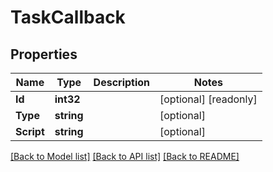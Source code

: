 # TaskCallback

## Properties

Name | Type | Description | Notes
------------ | ------------- | ------------- | -------------
**Id** | **int32** |  | [optional] [readonly] 
**Type** | **string** |  | [optional] 
**Script** | **string** |  | [optional] 

[[Back to Model list]](../README.md#documentation-for-models) [[Back to API list]](../README.md#documentation-for-api-endpoints) [[Back to README]](../README.md)


